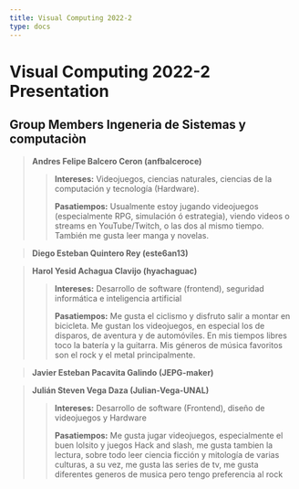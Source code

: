 ```yaml
---
title: Visual Computing 2022-2
type: docs
---
```


# **Visual Computing 2022-2 Presentation**
## **Group Members Ingeneria de Sistemas y computaciòn**

> **Andres Felipe Balcero Ceron (anfbalceroce)**
>>**Intereses:** Videojuegos, ciencias naturales, ciencias de la computación y tecnología (Hardware).
>>
>>**Pasatiempos:** Usualmente estoy jugando videojuegos (especialmente RPG, simulación ó estrategia), viendo videos o streams en YouTube/Twitch, o las dos al mismo tiempo. También me gusta leer manga y novelas.

> **Diego Esteban Quintero Rey (este6an13)**
>

>**Harol Yesid Achagua Clavijo (hyachaguac)**
>>**Intereses:** Desarrollo de software (frontend), seguridad informática e inteligencia artificial
>>
>>**Pasatiempos:** Me gusta el ciclismo y disfruto salir a montar en bicicleta. Me gustan los videojuegos, en especial los de disparos, de aventura y de automóviles. En mis tiempos libres toco la batería y la guitarra. Mis géneros de música favoritos son el rock y el metal principalmente.
>

>**Javier Esteban Pacavita Galindo (JEPG-maker)**
>

> **Julián Steven Vega Daza (Julian-Vega-UNAL)**
>>**Intereses:** Desarrollo de software (Frontend), diseño de videojuegos y Hardware
>>
>>**Pasatiempos:** Me gusta jugar videojuegos, especialmente el buen lolsito y juegos Hack and slash, me gusta tambien la lectura, sobre todo leer ciencia ficción y mitología de varias culturas, a su vez, me gusta las series de tv, me gusta diferentes generos de musica pero tengo preferencia al rock
